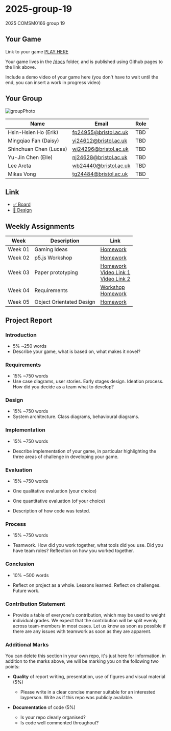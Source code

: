 # 2025-group-19
2025 COMSM0166 group 19

## Your Game

Link to your game [PLAY HERE](https://uob-comsm0166.github.io/2025-group-19/)

Your game lives in the [/docs](/docs) folder, and is published using Github pages to the link above.

Include a demo video of your game here (you don't have to wait until the end, you can insert a work in progress video)

## Your Group

![groupPhoto](https://github.com/user-attachments/assets/ed444ef8-22ce-410e-9d05-1c2d5bb0d39b)

| Name | Email  | Role |
| -------- | -------- | -------- |
| Hsin-Hsien Ho (Erik) | fp24955@bristol.ac.uk | TBD |
| Mingqiao Fan (Daisy) | yi24612@bristol.ac.uk | TBD |
| Shinchuan Chen (Lucas) | wj24296@bristol.ac.uk | TBD |
| Yu-Jin Chen (Elle) | nj24628@bristol.ac.uk |TBD |
| Lee Areta | wb24440@bristol.ac.uk | TBD |
| Mikas Vong | tg24484@bristol.ac.uk | TBD |

## Link
- [ ✅ Board](https://app.zenhub.com/workspaces/group-19-2025-67a4d47de1f37c0010df5ced/home)
- [ 🎨 Design](https://whimsical.com/everyone-in-workspace-GYJZVKc8QnFvaS99Hd7Can)

## Weekly Assignments
| Week | Description  | Link |
| -------- | -------- | -------- |
| Week 01 | Gaming Ideas | [Homework](https://github.com/UoB-COMSM0166/2025-group-19/blob/main/Week01/Readme.md) |
| Week 02 | p5.js Workshop | [Homework](https://github.com/UoB-COMSM0166/2025-group-19/blob/main/Week02/Readme.md) |
| Week 03 | Paper prototyping | [Homework](https://github.com/UoB-COMSM0166/2025-group-19/tree/main/Week03/Readme.md) <br> [Video Link 1](https://github.com/UoB-COMSM0166/2025-group-19/tree/main/Week03/ideas/block) <br> [Video Link 2](https://github.com/UoB-COMSM0166/2025-group-19/tree/main/Week03/ideas/level_devil) |
| Week 04 | Requirements | [Workshop](https://github.com/UoB-COMSM0166/2025-group-19/blob/main/Week04/Workshop.md) <br> [Homework](https://github.com/UoB-COMSM0166/2025-group-19/blob/main/Week04/Readme.md) |
| Week 05 | Object Orientated Design | [Homework](https://github.com/UoB-COMSM0166/2025-group-19/blob/main/Week05/Readme.md) |

## Project Report

### Introduction

- 5% ~250 words 
- Describe your game, what is based on, what makes it novel? 

### Requirements 

- 15% ~750 words
- Use case diagrams, user stories. Early stages design. Ideation process. How did you decide as a team what to develop? 

### Design

- 15% ~750 words 
- System architecture. Class diagrams, behavioural diagrams. 

### Implementation

- 15% ~750 words

- Describe implementation of your game, in particular highlighting the three areas of challenge in developing your game. 

### Evaluation

- 15% ~750 words

- One qualitative evaluation (your choice) 

- One quantitative evaluation (of your choice) 

- Description of how code was tested. 

### Process 

- 15% ~750 words

- Teamwork. How did you work together, what tools did you use. Did you have team roles? Reflection on how you worked together. 

### Conclusion

- 10% ~500 words

- Reflect on project as a whole. Lessons learned. Reflect on challenges. Future work. 

### Contribution Statement

- Provide a table of everyone's contribution, which may be used to weight individual grades. We expect that the contribution will be split evenly across team-members in most cases. Let us know as soon as possible if there are any issues with teamwork as soon as they are apparent. 

### Additional Marks

You can delete this section in your own repo, it's just here for information. in addition to the marks above, we will be marking you on the following two points:

- **Quality** of report writing, presentation, use of figures and visual material (5%) 
  - Please write in a clear concise manner suitable for an interested layperson. Write as if this repo was publicly available.

- **Documentation** of code (5%)

  - Is your repo clearly organised? 
  - Is code well commented throughout?
